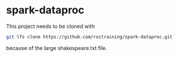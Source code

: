 # spark-dataproc
This project needs to be cloned with 
```bash
git lfs clone https://github.com/roitraining/spark-dataproc.git
```
because of the large shakespeare.txt file.
 
